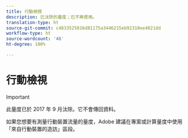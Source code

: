```yaml
---
title: 行動檢視
description: 已汰除的量度；已不再使用。
translation-type: ht
source-git-commit: c4833525816d81175a3446215eb92310ee4021dd
workflow-type: ht
source-wordcount: '46'
ht-degree: 100%

---
```



# 行動檢視

>[!IMPORTANT]
>
>此量度已於 2017 年 9 月汰除。它不會傳回資料。

如果您想要有測量行動裝置流量的量度，Adobe 建議在專案或計算量度中使用「來自行動裝置的造訪」區段。

